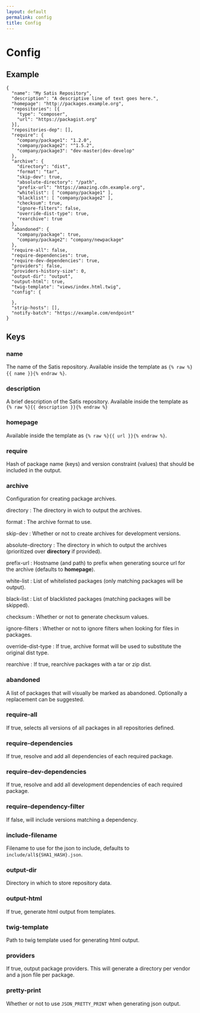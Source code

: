 ```yaml
---
layout: default
permalink: config
title: Config
---
```


# Config

## Example

```
{
  "name": "My Satis Repository",
  "description": "A descriptive line of text goes here.",
  "homepage": "http://packages.example.org",
  "repositories": [{
    "type": "composer",
    "url": "https://packagist.org"
  }],
  "repositories-dep": [],
  "require": {
    "company/package1": "1.2.0",
    "company/package2": "^1.5.2",
    "company/package3": "dev-master|dev-develop"
  },
  "archive": {
    "directory": "dist",
    "format": "tar",
    "skip-dev": true,
    "absolute-directory": "/path",
    "prefix-url": "https://amazing.cdn.example.org",
    "whitelist": [ "company/package1" ],
    "blacklist": [ "company/package2" ],
    "checksum": true,
    "ignore-filters": false,
    "override-dist-type": true,
    "rearchive": true
  },
  "abandoned": {
    "company/package": true,
    "company/package2": "company/newpackage"
  },
  "require-all": false,
  "require-dependencies": true,
  "require-dev-dependencies": true,
  "providers": false,
  "providers-history-size": 0,
  "output-dir": "output",
  "output-html": true,
  "twig-template": "views/index.html.twig",
  "config": {

  },
  "strip-hosts": [],
  "notify-batch": "https://example.com/endpoint"
}
```

## Keys

### name

The name of the Satis repository. Available inside the template as `{% raw %}{{ name }}{% endraw %}`.

### description

A brief description of the Satis repository. Available inside the template as `{% raw %}{{ description }}{% endraw %}`

### homepage

Available inside the template as `{% raw %}{{ url }}{% endraw %}`.

### require

Hash of package name (keys) and version constraint (values) that should be included in the output.

### archive

Configuration for creating package archives.

directory
: The directory in wich to output the archives.

format
: The archive format to use.

skip-dev
: Whether or not to create archives for development versions.

absolute-directory
: The directory in which to output the archives (prioritized over **directory** if provided).

prefix-url
: Hostname (and path) to prefix when generating source url for the archive (defaults to **homepage**).

white-list
: List of whitelisted packages (only matching packages will be output).

black-list
: List of blacklisted packages (matching packages will be skipped).

checksum
: Whether or not to generate checksum values.

ignore-filters
: Whether or not to ignore filters when looking for files in packages.

override-dist-type
: If true, archive format will be used to substitute the original dist type.

rearchive
: If true, rearchive packages with a tar or zip dist.

### abandoned

A list of packages that will visually be marked as abandoned. Optionally a replacement can be suggested.

### require-all

If true, selects all versions of all packages in all repositories defined.

### require-dependencies

If true, resolve and add all dependencies of each required package.

### require-dev-dependencies

If true, resolve and add all development dependencies of each required package.

### require-dependency-filter

If false, will include versions matching a dependency.

### include-filename

Filename to use for the json to include, defaults to `include/all${SHA1_HASH}.json`.

### output-dir

Directory in which to store repository data.

### output-html

If true, generate html output from templates.

### twig-template

Path to twig template used for generating html output.

### providers

If true, output package providers. This will generate a directory per vendor and a json file per package.

### pretty-print

Whether or not to use `JSON_PRETTY_PRINT` when generating json output.
